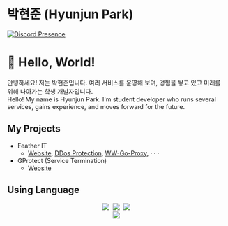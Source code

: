 # 박현준 (Hyunjun Park)


[![Discord Presence](https://lanyard.cnrad.dev/api/943020175052120105)](https://discord.com/users/943020175052120105)

# 👋 Hello, World!
안녕하세요! 저는 박현준입니다.
여러 서비스를 운영해 보며, 경험을 쌓고 있고 미래를 위해 나아가는 학생 개발자입니다. <br>
Hello! My name is Hyunjun Park.
I'm student developer who runs several services, gains experience, and moves forward for the future.

## My Projects
- Feather IT
   - [Website](https://feather-it.com), [DDos Protection](i-think-this-project-will-take-a.while), [WW-Go-Proxy](i-think-this-project-will-take-a.while), · · ·
- GProtect (Service Termination)
   - [Website](https://gprotect.xyz)

## Using Language
<div align=center>
  <img src="https://img.shields.io/badge/Python-3766AB?style=flat-square&logo=Python&logoColor=white"/></a>&nbsp
  <img src="https://img.shields.io/badge/Java-007396?style=flat-square&logo=Java&logoColor=white"/></a>&nbsp
  <img src="https://img.shields.io/badge/Javascript-ffb13b?style=flat-square&logo=javascript&logoColor=white"/></a>&nbsp
  
  <br>
  <img src="https://img.shields.io/badge/Mongodb-E6B91E?style=flat-square&logo=Mongodb&logoColor=white"/></a>&nbsp
</div>

<!-- ## 현황
![깃허브 스탯](https://github-readme-stats.vercel.app/api?username=karuun&show_icons=true&bg_color=30,e96443,904e95&title_color=fff&text_color=fff)

![사용 언어 순위](https://github-readme-stats.vercel.app/api/top-langs/?username=karuun&show_icons=true&bg_color=30,e96443,904e95&title_color=fff&text_color=fff&layout=compact)
 -->

